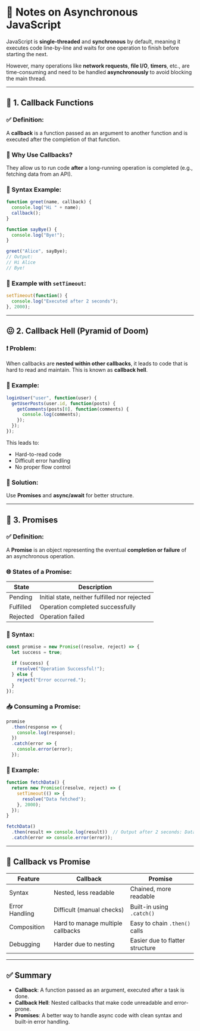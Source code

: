 # 📘 Notes on Asynchronous JavaScript

JavaScript is **single-threaded** and **synchronous** by default, meaning it executes code line-by-line and waits for one operation to finish before starting the next.

However, many operations like **network requests**, **file I/O**, **timers**, etc., are time-consuming and need to be handled **asynchronously** to avoid blocking the main thread.

---

## 🔁 1. Callback Functions

### ✅ Definition:
A **callback** is a function passed as an argument to another function and is executed after the completion of that function.

### 🧠 Why Use Callbacks?
They allow us to run code **after** a long-running operation is completed (e.g., fetching data from an API).

### 📌 Syntax Example:
```js
function greet(name, callback) {
  console.log("Hi " + name);
  callback();
}

function sayBye() {
  console.log("Bye!");
}

greet("Alice", sayBye);
// Output:
// Hi Alice
// Bye!
```

### 🔄 Example with `setTimeout`:
```js
setTimeout(function() {
  console.log("Executed after 2 seconds");
}, 2000);
```

---

## 😖 2. Callback Hell (Pyramid of Doom)

### ❗ Problem:
When callbacks are **nested within other callbacks**, it leads to code that is hard to read and maintain. This is known as **callback hell**.

### 🔻 Example:
```js
loginUser("user", function(user) {
  getUserPosts(user.id, function(posts) {
    getComments(posts[0], function(comments) {
      console.log(comments);
    });
  });
});
```

This leads to:

- Hard-to-read code
- Difficult error handling
- No proper flow control

### 🔧 Solution:
Use **Promises** and **async/await** for better structure.

---

## 🔮 3. Promises

### ✅ Definition:
A **Promise** is an object representing the eventual **completion or failure** of an asynchronous operation.

### 🌐 States of a Promise:

| State     | Description                             |
|-----------|-----------------------------------------|
| Pending   | Initial state, neither fulfilled nor rejected |
| Fulfilled | Operation completed successfully         |
| Rejected  | Operation failed                         |

### 📌 Syntax:
```js
const promise = new Promise((resolve, reject) => {
  let success = true;

  if (success) {
    resolve("Operation Successful!");
  } else {
    reject("Error occurred.");
  }
});
```

### 📥 Consuming a Promise:
```js
promise
  .then(response => {
    console.log(response);
  })
  .catch(error => {
    console.error(error);
  });
```

### 🧪 Example:
```js
function fetchData() {
  return new Promise((resolve, reject) => {
    setTimeout(() => {
      resolve("Data fetched");
    }, 2000);
  });
}

fetchData()
  .then(result => console.log(result))  // Output after 2 seconds: Data fetched
  .catch(error => console.error(error));
```

---

## 🔄 Callback vs Promise

| Feature           | Callback                             | Promise                                  |
|------------------|--------------------------------------|------------------------------------------|
| Syntax            | Nested, less readable                | Chained, more readable                   |
| Error Handling    | Difficult (manual checks)            | Built-in using `.catch()`                |
| Composition       | Hard to manage multiple callbacks    | Easy to chain `.then()` calls            |
| Debugging         | Harder due to nesting                | Easier due to flatter structure          |

---

## ✅ Summary

- **Callback**: A function passed as an argument, executed after a task is done.
- **Callback Hell**: Nested callbacks that make code unreadable and error-prone.
- **Promises**: A better way to handle async code with clean syntax and built-in error handling.